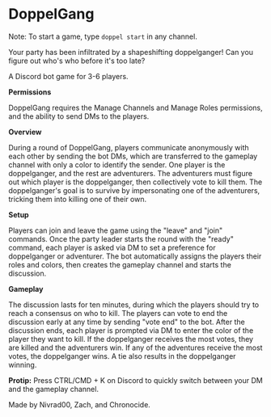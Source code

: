 # DoppelGang

Note: To start a game, type `doppel start` in any channel.

Your party has been infiltrated by a shapeshifting doppelganger! Can you figure out who's who before it's too late?

A Discord bot game for 3-6 players. 

**Permissions**

DoppelGang requires the Manage Channels and Manage Roles permissions, and the ability to send DMs to the players.

**Overview**

During a round of DoppelGang, players communicate anonymously with each other by sending the bot DMs, which are transferred to the gameplay channel with only a color to identify the sender. One player is the doppelganger, and the rest are adventurers. The adventurers must figure out which player is the doppelganger, then collectively vote to kill them. The doppelganger's goal is to survive by impersonating one of the adventurers, tricking them into killing one of their own.

**Setup**

Players can join and leave the game using the "leave" and "join" commands. Once the party leader starts the round with the "ready" command, each player is asked via DM to set a preference for doppelganger or adventurer. The bot automatically assigns the players their roles and colors, then creates the gameplay channel and starts the discussion.

**Gameplay**

The discussion lasts for ten minutes, during which the players should try to reach a consensus on who to kill. The players can vote to end the discussion early at any time by sending "vote end" to the bot. After the discussion ends, each player is prompted via DM to enter the color of the player they want to kill. If the doppelganger receives the most votes, they are killed and the adventurers win. If any of the adventures receive the most votes, the doppelganger wins. A tie also results in the doppelganger winning.

**Protip:** Press CTRL/CMD + K on Discord to quickly switch between your DM and the gameplay channel.

Made by Nivrad00, Zach, and Chronocide.
